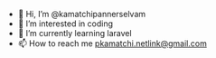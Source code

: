 - 👋 Hi, I’m @kamatchipannerselvam
- 👀 I’m interested in coding
- 🌱 I’m currently learning laravel
- 📫 How to reach me pkamatchi.netlink@gmail.com

<!---
kamatchipannerselvam/kamatchipannerselvam is a ✨ special ✨ repository because its `README.md` (this file) appears on your GitHub profile.
You can click the Preview link to take a look at your changes.
--->
